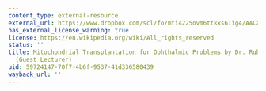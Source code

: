 ```yaml
---
content_type: external-resource
external_url: https://www.dropbox.com/scl/fo/mti4225ovm6ttkxs61ig4/AACXGYL_Y3ABMoZRV6SNaPE/Lecture%20Recordings?dl=0&preview=25-4-22+2.782%2C+HST.524+Mitochondrial+Transplantation+for+Ophthalmic+Problems+%28Rubio-Majangos%29+LWC.MP4&rlkey=lk9sc8zmko2ozm8m59o8qza0y&subfolder_nav_tracking=1
has_external_license_warning: true
license: https://en.wikipedia.org/wiki/All_rights_reserved
status: ''
title: Mitochondrial Transplantation for Ophthalmic Problems by Dr. Rubio-Majangos
  (Guest Lecturer)
uid: 59724147-70f7-4b6f-9537-41d336580439
wayback_url: ''
---
```

